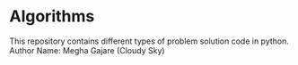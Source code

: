 # Algorithms

This repository contains different types of problem solution code in python. 
<br>
Author Name: Megha Gajare (Cloudy Sky)

